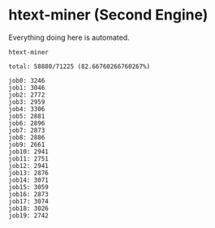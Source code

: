 # htext-miner (Second Engine)

Everything doing here is automated.

```
htext-miner

total: 58880/71225 (82.66760266760267%)

job0: 3246
job1: 3046
job2: 2772
job3: 2959
job4: 3306
job5: 2881
job6: 2896
job7: 2873
job8: 2886
job9: 2661
job10: 2941
job11: 2751
job12: 2941
job13: 2876
job14: 3071
job15: 3059
job16: 2873
job17: 3074
job18: 3026
job19: 2742
```